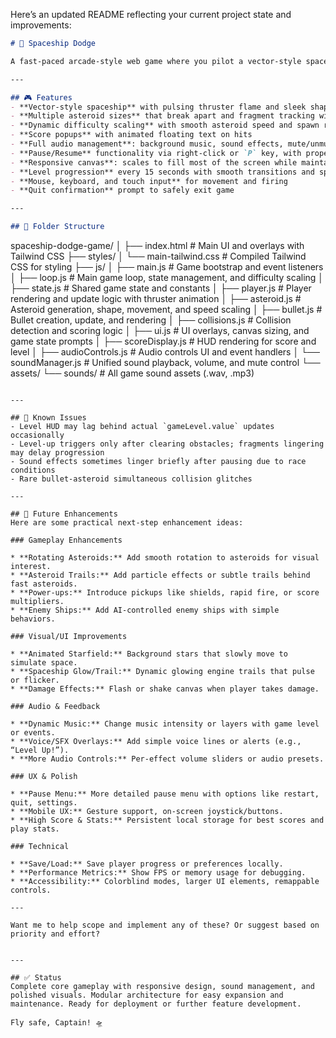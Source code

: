 Here’s an updated README reflecting your current project state and improvements:

```markdown
# 🚀 Spaceship Dodge

A fast-paced arcade-style web game where you pilot a vector-style spaceship, dodge and destroy falling asteroids, and level up through escalating challenges. Supports mouse, keyboard, and touch controls with full audio management.

---

## 🎮 Features
- **Vector-style spaceship** with pulsing thruster flame and sleek shape
- **Multiple asteroid sizes** that break apart and fragment tracking with bonuses
- **Dynamic difficulty scaling** with smooth asteroid speed and spawn rate progression
- **Score popups** with animated floating text on hits
- **Full audio management**: background music, sound effects, mute/unmute, and volume slider that control all sounds uniformly
- **Pause/Resume** functionality via right-click or `P` key, with proper loop handling
- **Responsive canvas**: scales to fill most of the screen while maintaining aspect ratio
- **Level progression** every 15 seconds with smooth transitions and spawn gating
- **Mouse, keyboard, and touch input** for movement and firing
- **Quit confirmation** prompt to safely exit game

---

## 📁 Folder Structure
```

spaceship-dodge-game/
│
├── index.html               # Main UI and overlays with Tailwind CSS
├── styles/
│   └── main-tailwind.css    # Compiled Tailwind CSS for styling
├── js/
│   ├── main.js              # Game bootstrap and event listeners
│   ├── loop.js              # Main game loop, state management, and difficulty scaling
│   ├── state.js             # Shared game state and constants
│   ├── player.js            # Player rendering and update logic with thruster animation
│   ├── asteroid.js          # Asteroid generation, shape, movement, and speed scaling
│   ├── bullet.js            # Bullet creation, update, and rendering
│   ├── collisions.js        # Collision detection and scoring logic
│   ├── ui.js                # UI overlays, canvas sizing, and game state prompts
│   ├── scoreDisplay.js      # HUD rendering for score and level
│   ├── audioControls.js     # Audio controls UI and event handlers
│   └── soundManager.js      # Unified sound playback, volume, and mute control
└── assets/
└── sounds/              # All game sound assets (.wav, .mp3)

```

---

## 🐞 Known Issues
- Level HUD may lag behind actual `gameLevel.value` updates occasionally
- Level-up triggers only after clearing obstacles; fragments lingering may delay progression
- Sound effects sometimes linger briefly after pausing due to race conditions
- Rare bullet-asteroid simultaneous collision glitches

---

## 🌟 Future Enhancements
Here are some practical next-step enhancement ideas:

### Gameplay Enhancements

* **Rotating Asteroids:** Add smooth rotation to asteroids for visual interest.
* **Asteroid Trails:** Add particle effects or subtle trails behind fast asteroids.
* **Power-ups:** Introduce pickups like shields, rapid fire, or score multipliers.
* **Enemy Ships:** Add AI-controlled enemy ships with simple behaviors.

### Visual/UI Improvements

* **Animated Starfield:** Background stars that slowly move to simulate space.
* **Spaceship Glow/Trail:** Dynamic glowing engine trails that pulse or flicker.
* **Damage Effects:** Flash or shake canvas when player takes damage.

### Audio & Feedback

* **Dynamic Music:** Change music intensity or layers with game level or events.
* **Voice/SFX Overlays:** Add simple voice lines or alerts (e.g., “Level Up!”).
* **More Audio Controls:** Per-effect volume sliders or audio presets.

### UX & Polish

* **Pause Menu:** More detailed pause menu with options like restart, quit, settings.
* **Mobile UX:** Gesture support, on-screen joystick/buttons.
* **High Score & Stats:** Persistent local storage for best scores and play stats.

### Technical

* **Save/Load:** Save player progress or preferences locally.
* **Performance Metrics:** Show FPS or memory usage for debugging.
* **Accessibility:** Colorblind modes, larger UI elements, remappable controls.

---

Want me to help scope and implement any of these? Or suggest based on priority and effort?


---

## ✅ Status
Complete core gameplay with responsive design, sound management, and polished visuals. Modular architecture for easy expansion and maintenance. Ready for deployment or further feature development.

Fly safe, Captain! 🛸
```

